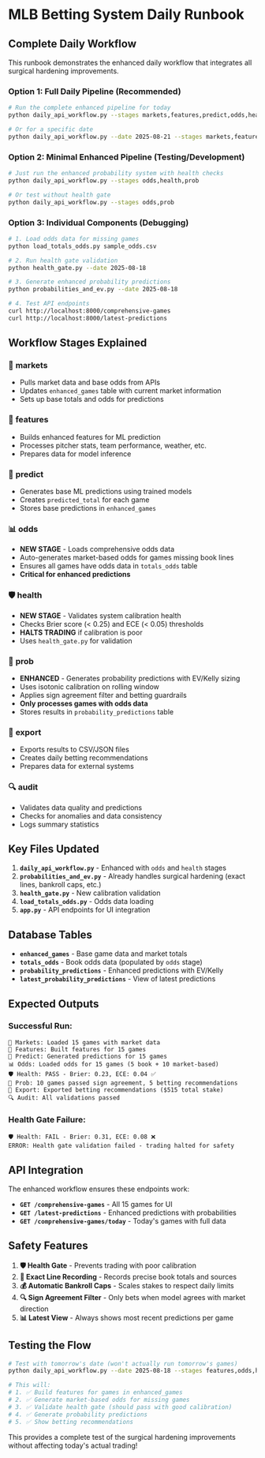# MLB Betting System Daily Runbook

## Complete Daily Workflow

This runbook demonstrates the enhanced daily workflow that integrates all surgical hardening improvements.

### Option 1: Full Daily Pipeline (Recommended)

```bash
# Run the complete enhanced pipeline for today
python daily_api_workflow.py --stages markets,features,predict,odds,health,prob,export,audit

# Or for a specific date
python daily_api_workflow.py --date 2025-08-21 --stages markets,features,predict,odds,health,prob,export,audit
```

### Option 2: Minimal Enhanced Pipeline (Testing/Development)

```bash
# Just run the enhanced probability system with health checks
python daily_api_workflow.py --stages odds,health,prob

# Or test without health gate
python daily_api_workflow.py --stages odds,prob
```

### Option 3: Individual Components (Debugging)

```bash
# 1. Load odds data for missing games
python load_totals_odds.py sample_odds.csv

# 2. Run health gate validation
python health_gate.py --date 2025-08-18

# 3. Generate enhanced probability predictions
python probabilities_and_ev.py --date 2025-08-18

# 4. Test API endpoints
curl http://localhost:8000/comprehensive-games
curl http://localhost:8000/latest-predictions
```

## Workflow Stages Explained

### 🏪 **markets**

- Pulls market data and base odds from APIs
- Updates `enhanced_games` table with current market information
- Sets up base totals and odds for predictions

### 🔧 **features**

- Builds enhanced features for ML prediction
- Processes pitcher stats, team performance, weather, etc.
- Prepares data for model inference

### 🤖 **predict**

- Generates base ML predictions using trained models
- Creates `predicted_total` for each game
- Stores base predictions in `enhanced_games`

### 📊 **odds**

- **NEW STAGE** - Loads comprehensive odds data
- Auto-generates market-based odds for games missing book lines
- Ensures all games have odds data in `totals_odds` table
- **Critical for enhanced predictions**

### 🛡️ **health**

- **NEW STAGE** - Validates system calibration health
- Checks Brier score (< 0.25) and ECE (< 0.05) thresholds
- **HALTS TRADING** if calibration is poor
- Uses `health_gate.py` for validation

### 🎯 **prob**

- **ENHANCED** - Generates probability predictions with EV/Kelly sizing
- Uses isotonic calibration on rolling window
- Applies sign agreement filter and betting guardrails
- **Only processes games with odds data**
- Stores results in `probability_predictions` table

### 📁 **export**

- Exports results to CSV/JSON files
- Creates daily betting recommendations
- Prepares data for external systems

### 🔍 **audit**

- Validates data quality and predictions
- Checks for anomalies and data consistency
- Logs summary statistics

## Key Files Updated

1. **`daily_api_workflow.py`** - Enhanced with `odds` and `health` stages
2. **`probabilities_and_ev.py`** - Already handles surgical hardening (exact lines, bankroll caps, etc.)
3. **`health_gate.py`** - New calibration validation
4. **`load_totals_odds.py`** - Odds data loading
5. **`app.py`** - API endpoints for UI integration

## Database Tables

- **`enhanced_games`** - Base game data and market totals
- **`totals_odds`** - Book odds data (populated by `odds` stage)
- **`probability_predictions`** - Enhanced predictions with EV/Kelly
- **`latest_probability_predictions`** - View of latest predictions

## Expected Outputs

### Successful Run:

```
🏪 Markets: Loaded 15 games with market data
🔧 Features: Built features for 15 games
🤖 Predict: Generated predictions for 15 games
📊 Odds: Loaded odds for 15 games (5 book + 10 market-based)
🛡️ Health: PASS - Brier: 0.23, ECE: 0.04 ✅
🎯 Prob: 10 games passed sign agreement, 5 betting recommendations
📁 Export: Exported betting recommendations ($515 total stake)
🔍 Audit: All validations passed
```

### Health Gate Failure:

```
🛡️ Health: FAIL - Brier: 0.31, ECE: 0.08 ❌
ERROR: Health gate validation failed - trading halted for safety
```

## API Integration

The enhanced workflow ensures these endpoints work:

- **`GET /comprehensive-games`** - All 15 games for UI
- **`GET /latest-predictions`** - Enhanced predictions with probabilities
- **`GET /comprehensive-games/today`** - Today's games with full data

## Safety Features

1. **🛡️ Health Gate** - Prevents trading with poor calibration
2. **📏 Exact Line Recording** - Records precise book totals and sources
3. **💰 Automatic Bankroll Caps** - Scales stakes to respect daily limits
4. **🔍 Sign Agreement Filter** - Only bets when model agrees with market direction
5. **📊 Latest View** - Always shows most recent predictions per game

## Testing the Flow

```bash
# Test with tomorrow's date (won't actually run tomorrow's games)
python daily_api_workflow.py --date 2025-08-18 --stages features,odds,health,prob

# This will:
# 1. ✅ Build features for games in enhanced_games
# 2. ✅ Generate market-based odds for missing games
# 3. ✅ Validate health gate (should pass with good calibration)
# 4. ✅ Generate probability predictions
# 5. ✅ Show betting recommendations
```

This provides a complete test of the surgical hardening improvements without affecting today's actual trading!
